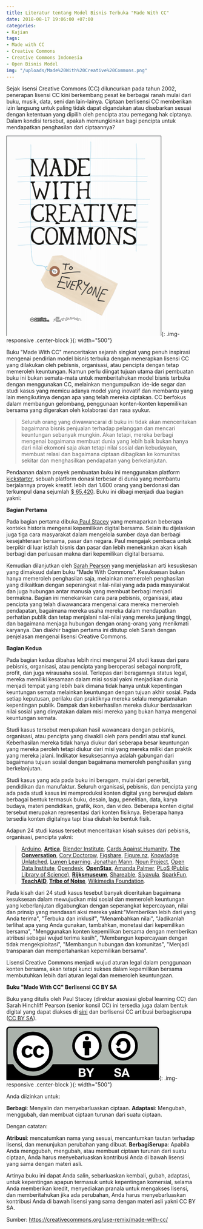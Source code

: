 ```yaml
---
title: Literatur tentang Model Bisnis Terbuka "Made With CC"
date: 2018-08-17 19:06:00 +07:00
categories:
- Kajian
tags:
- Made with CC
- Creative Commons
- Creative Commons Indonesia
- Open Bisnis Model
img: "/uploads/Made%20With%20Creative%20Commons.png"
---
```


Sejak lisensi Creative Commons (CC) diluncurkan pada tahun 2002, penerapan lisensi CC kini berkembang pesat ke berbagai ranah mulai dari buku, musik, data, seni dan lain-lainya. Ciptaan berlisensi CC memberikan izin langsung untuk paling tidak dapat digandakan atau disebarkan sesuai dengan ketentuan yang dipilih oleh pencipta atau pemegang hak ciptanya. Dalam kondisi tersebut, apakah memungkinkan bagi pencipta untuk mendapatkan penghasilan dari ciptaannya?

![Made With Creative Commons.png](/uploads/Made%20With%20Creative%20Commons.png){: .img-responsive .center-block }{: width="500"}

Buku "Made With CC" menceritakan sejarah singkat yang penuh inspirasi mengenai pendirian model bisnis terbuka dengan menerapkan lisensi CC yang dilakukan oleh pebisnis, organisasi, atau pencipta dengan tetap memeroleh keuntungan. Namun perlu diingat tujuan utama dari pembuatan buku ini bukan semata-mata untuk memberitahukan model bisnis terbuka dengan menggunakan CC, melainkan mengumpulkan ide-ide segar dan studi kasus yang memicu adanya model yang inovatif dan membantu yang lain mengikutinya dengan apa yang telah mereka ciptakan. CC berfokus dalam membangun gelombang, penggunaan konten-konten kepemilikan bersama yang digerakan oleh kolaborasi dan rasa syukur.

> Seluruh orang yang diwawancarai di buku ini tidak akan menceritakan bagaimana bisnis penjualan terhadap pelanggan dan mencari keuntungan sebanyak mungkin. Akan tetapi, mereka berbagi mengenai bagaimana membuat dunia yang lebih baik bukan hanya dari nilai ekomoni saja akan tetapi nilai sosial dan kebudayaan, membuat relasi dan bagaimana ciptaan dibagikan ke komunitas sekitar dan menghasilkan pendapatan yang berkelanjutan.

Pendaanan dalam proyek pembuatan buku ini menggunakan platform [kickstarter](https://www.kickstarter.com/), sebuah platform donasi terbesar di dunia yang membantu berjalannya proyek kreatif. lebih dari 1.600 orang yang berdonasi dan terkumpul dana sejumlah [$ 65,420](https://www.kickstarter.com/projects/creativecommons/made-with-creative-commons-a-book-on-open-business?ref=6gv0om). Buku ini dibagi menjadi dua bagian yakni:

**Bagian Pertama**

Pada bagian pertama dibuka[ Paul Stacey](http://paulstacey.pbworks.com/w/page/14890937/FrontPage) yang memaparkan beberapa konteks historis mengenai kepemilikan digital bersama. Selain itu dijelaskan juga tiga cara masyarakat dalam mengelola sumber daya dan berbagi kesejahteraan bersama, pasar dan negara. Paul mengajak pembaca untuk berpikir di luar istilah bisnis dan pasar dan lebih menekankan akan  kisah berbagi dan perluasan makna dari kepemilikan digital bersama.

Kemudian dilanjutkan oleh [Sarah Pearson](https://creativecommons.org/author/sarahcreativecommons-org/) yang menjelaskan arti kesuskesan yang dimaksud dalam buku "Made With Commons". Kesuksesan bukan hanya memeroleh penghasilan saja, melainkan memeroleh penghasilan yang diikaitkan dengan seperangkat nilai-nilai yang ada pada masyarakat dan juga hubungan antar manusia yang membuat berbagi menjadi bermakna. Bagian ini menekankan cara para pebisnis, organisasi, atau pencipta  yang telah diwawancara mengenai cara mereka memeroleh pendapatan, bagaimana mereka usaha mereka dalam mendapatkan perhatian publik dan tetap menjalani nilai-nilai yang mereka junjung tinggi, dan bagaimana menjaga hubungan dengan orang-orang yang menikmati karyanya. Dan diakhir bagian pertama ini ditutup oleh Sarah dengan penjelasan mengenai lisensi Creative Commons.

**Bagian Kedua**

Pada bagian kedua dibahas lebih rinci mengenai 24 studi kasus dari para pebisnis, organisasi, atau pencipta  yang beroperasi sebagai nonprofit,  profit, dan juga wirausaha sosial. Terlepas dari beragamnya status legal, mereka memiliki kesamaan dalam misi sosial yakni menjadikan dunia menjadi tempat  yang lebih baik dimana tidak hanya untuk kepentingan keuntungan semata melainkan keuntungan dengan tujuan akhir sosial. Pada setiap keputusan, perilaku dan praktiknya mereka selalu mengutamakan kepentingan publik. Dampak dan keberhasilan mereka diukur berdasarkan nilai sosial yang dinyatakan dalam misi mereka yang bukan hanya mengenai keuntungan semata.

Studi kasus tersebut merupakan hasil wawancara dengan pebisnis, organisasi, atau pencipta  yang diwakili oleh para pendiri atau staf kunci. Keberhasilan mereka tidak hanya diukur dari seberapa besar keuntungan yang mereka peroleh tetapi diukur dari misi yang mereka miliki dan praktik yang mereka jalani. Indikator kesuksesannya adalah gabungan dari bagaimana tujuan sosial dengan bagaimana memeroleh penghasilan yang berkelanjutan.

Studi kasus yang ada pada buku ini beragam, mulai dari penerbit, pendidikan dan manufaktur. Seluruh organisasi, pebisnis, dan pencipta yang ada pada studi kasus ini memproduksi konten digital yang berwujud dalam berbagai bentuk termasuk buku, desain, lagu, penelitian, data, karya budaya, materi pendidikan, grafik, ikon, dan video. Beberapa konten digital tersebut merupakan representasi dari konten fisiknya. Beberapa hanya tersedia konten digitalnya tapi bisa diubah ke bentuk fisik.

Adapun 24 studi kasus tersebut menceritakan kisah sukses dari pebisnis, organisasi,  pencipta yakni:

> [Arduino](https://www.arduino.cc/en/Main/AboutUs), **[Artica](https://www.articaonline.com/)**, [Blender Institute](https://www.blender.org/), [Cards Against Humanity](https://cardsagainsthumanity.com/), **[The Conversation](https://theconversation.com/id/who-we-are)**, [Cory Doctorow](https://craphound.com/), [Figshare](https://figshare.com/), [Figure.nz](https://figure.nz/), [Knowladge Unlatched](http://knowledgeunlatched.org/), [Lumen Learning](https://lumenlearning.com/), [Jonathan Mann](https://www.jonathanmann.net/), [Noun Project](https://thenounproject.com/), [Open Data Institute](http://theodi.org), [Opendesk](https://www.opendesk.cc/), **[OpenStax](https://openstax.org/)**, [Amanda Palmer](http://amandapalmer.net/), [PLoS (Public Library of Science)](https://creativecommons.or.id/2018/08/data-dan-artikel-ilmiah-terbuka-dari-plos/), **[Rijksmuseum](https://www.rijksmuseum.nl/)**, [Shareable](https://www.shareable.net/), [Siyavula](https://www.siyavula.com/), [SparkFun](https://www.sparkfun.com/),[ ](http://teachaids.org/)**[TeachAID](http://teachaids.org/), [Tribe of Noise](https://www.tribeofnoise.com/)**, [Wikimedia Foundation](https://wikimediafoundation.org/).

Pada kisah dari 24 studi kasus tesebut banyak diceritakan bagaimana kesuksesan dalam mewujudkan misi sosial dan memeroleh keuntungan yang keberlanjutan digabungkan dengan seperangkat kepercayaan, nilai dan prinsip yang mendasari aksi mereka yakni:"Memberikan lebih dari yang Anda terima", "Terbuka dan inklusif", "Menambahkan nilai", "Jadikanlah terlihat apa yang Anda gunakan, tambahkan, monetasi dari kepemilikan bersama", "Menggunakan konten kepemilikan bersama dengan memberikan atribusi sebagai wujud terima kasih", "Membangun kepercayaan dengan tidak mengekploitasi", "Membangun hubungan dan komunitas", "Menjadi transparan dan mempertahankan kepemilikan bersama".

Lisensi Creative Commons menjadi wujud aturan legal dalam penggunaan konten  bersama, akan tetapi kunci sukses dalam kepemilikan bersama membutuhkan lebih dari aturan legal dan memeroleh keuntungaan.

**Buku "Made With CC" Berlisensi CC BY SA**

Buku yang ditulis oleh Paul Stacey (direktur asosiasi global learning CC) dan Sarah Hinchliff Pearson (senior konsil CC) ini tersedia juga dalam bentuk digital yang dapat diakses di [sini](https://creativecommons.org/wp-content/uploads/2017/04/made-with-cc.pdf) dan berlisensi CC artibusi berbagiserupa ([CC BY SA](https://creativecommons.org/licenses/by-sa/4.0/deed.id)).

![by-sa-e15bba.png](/uploads/by-sa-e15bba.png){: .img-responsive .center-block }{: width="500"}

Anda diizinkan untuk:

**Berbagi**: Menyalin dan menyebarluaskan ciptaan.
**Adaptasi**: Mengubah, menggubah, dan membuat ciptaan turunan dari suatu ciptaan.

Dengan catatan:

**Atribusi**: mencatumkan nama yang sesuai, mencantumkan tautan terhadap lisensi, dan menunjukan perubahan yang dibuat.
**BerbagiSerupa**: Apabila Anda menggubah, mengubah, atau membuat ciptaan turunan dari suatu ciptaan, Anda harus menyebarluaskan kontribusi Anda di bawah lisensi yang sama dengan materi asli.

Artinya buku ini dapat Anda salin, sebarluaskan kembali, gubah, adaptasi, untuk kepentingan apapun termasuk untuk kepentingan komersial, selama Anda memberikan kredit, menyediakan pranala untuk mengakses lisensi, dan memberitahukan jika ada perubahan, Anda harus menyebarluaskan kontribusi Anda di bawah lisensi yang sama dengan materi asli yakni CC BY SA.

Sumber: [ https://creativecommons.org/use-remix/made-with-cc/ ](https://creativecommons.org/use-remix/made-with-cc/)